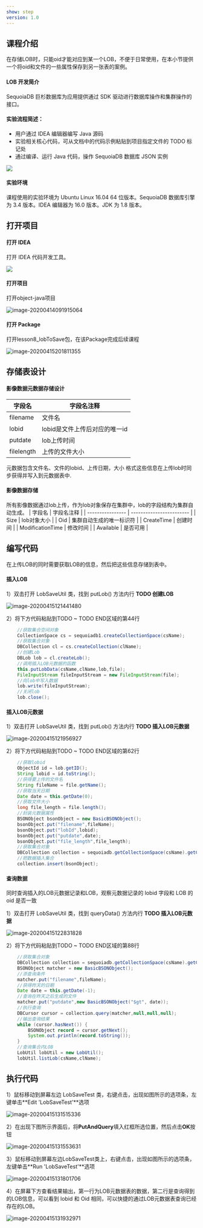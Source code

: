 ```yaml
---
show: step
version: 1.0 
---
```


## 课程介绍

在存储LOB时，只能oid才能对应到某一个LOB，不便于日常使用，在本小节提供一个将oid和文件的一些属性保存到另一张表的案例。

#### LOB 开发简介

SequoiaDB 巨杉数据库为应用提供通过 SDK 驱动进行数据库操作和集群操作的接口。

#### 实验流程简述：

- 用户通过 IDEA 编辑器编写 Java 源码
- 实验相关核心代码，可从文档中的代码示例粘贴到项目指定文件的 TODO 标记处
- 通过编译、运行 Java 代码，操作 SequoiaDB 数据库 JSON 实例

![](https://doc.shiyanlou.com/courses/1736/1207281/7b1731fc121e3b460dcd9841eb0218a6-0)

#### 实验环境

课程使用的实验环境为 Ubuntu Linux 16.04 64 位版本。SequoiaDB 数据库引擎为 3.4 版本。IDEA 编辑器为 16.0 版本。JDK 为 1.8 版本。

## 打开项目

#### 打开 IDEA

打开 IDEA 代码开发工具。

![](https://doc.shiyanlou.com/courses/1736/1207281/06650396616c742995bb63fcf933fac5-0)

#### 打开项目

打开object-java项目

![image-20200414091915064](https://doc.shiyanlou.com/courses/1737/1207281/79e3fad2d27f14cfcbc94eadd646d88d-0)

#### 打开 Package

打开lesson8_lobToSave包，在该Package完成后续课程

![image-20200415201811355](https://doc.shiyanlou.com/courses/1737/1207281/479e6039a7d4ebfb997c8f34a673be75-0)

## 存储表设计

#### 影像数据元数据存储设计

| 字段名    | 字段名注释                        |
| ----------- | ----------------------------- |
| filename | 文件名                        |
| lobid | lobid是文件上传后对应的唯一id |
| putdate | lob上传时间                   |
| filelength | 上传的文件大小            |

元数据包含文件名、文件的lobid、上传日期，大小 格式这些信息在上传lob时同步获得并写入到元数据表中.

#### 影像数据存储

所有影像数据通过lob上传，作为lob对象保存在集群中，lob的字段结构为集群自动生成。
| 字段名    | 字段名注释                        |
| ---------------- | ------------------------ |
| Size             | lob对象大小              |
| Oid              | 集群自动生成的唯一标识符 |
| CreateTime       | 创建时间                 |
| ModificationTime | 修改时间                 |
| Available        | 是否可用                 |

## 编写代码

在上传LOB的同时需要获取LOB的信息，然后把这些信息存储到表中。

#### 插入LOB

1）双击打开 LobSaveUtil 类，找到 putLob() 方法内行 **TODO  创建LOB**

![image-20200415121441480](https://doc.shiyanlou.com/courses/1737/1207281/655fb48be9793b5f0d2683a243d7b003-0)

2）将下方代码粘贴到TODO ~ TODO END区域的第44行

```java
    //获取集合空间对象
    CollectionSpace cs = sequoiadb1.createCollectionSpace(csName);
    //获取集合对象
    DBCollection cl = cs.createCollection(clName);
    //创建Lob
    DBLob lob = cl.createLob();
    //调用插入LOB元数据的函数
    this.putLobData(csName,clName,lob,file);
    FileInputStream fileInputStream = new FileInputStream(file);
    //向lob中写入数据
    lob.write(fileInputStream);
    //关闭lob
    lob.close();

```

#### 插入LOB元数据

1）双击打开 LobSaveUtil 类，找到 putLob() 方法内行 **TODO  插入LOB元数据**

![image-20200415121956927](https://doc.shiyanlou.com/courses/1737/1207281/b0ef3ad3207610501bba80ae54dcdd8e-0)

2）将下方代码粘贴到TODO ~ TODO END区域的第62行

```java
    //获取lobid
    ObjectId id = lob.getID();
    String lobid = id.toString();
    //获得要上传的文件名
    String fileName = file.getName();
    //获取当天日期
    Date date = this.getDate(0);
    //获取文件大小
    long file_length = file.length();
    //封装元数据属性
    BSONObject bsonObject = new BasicBSONObject();
    bsonObject.put("filename",fileName);
    bsonObject.put("lobId",lobid);
    bsonObject.put("putdate",date);
    bsonObject.put("file_length",file_length);
    //获取集合对象
    DBCollection collection = sequoiadb.getCollectionSpace(csName).getCollection(clName);
    //把数据插入集合
    collection.insert(bsonObject);

```

#### 查询数据

同时查询插入的LOB元数据记录和LOB，观察元数据记录的 lobid 字段和 LOB 的 oid 是否一致

1）双击打开 LobSaveUtil 类，找到 queryData() 方法内行 **TODO  插入LOB元数据**

![image-20200415122831828](https://doc.shiyanlou.com/courses/1737/1207281/a719a396ea5666244bf6c80d9aed344e-0)

2）将下方代码粘贴到TODO ~ TODO END区域的第88行

```java
    //获取集合对象
    DBCollection collection = sequoiadb.getCollectionSpace(csName).getCollection(clName);
    BSONObject matcher = new BasicBSONObject();
    //添查询条件
    matcher.put("filename",fileName);
    //获得昨天的日期
    Date date = this.getDate(-1);
    //查询在昨天之后生成的文件
    matcher.put("putdate",new BasicBSONObject("$gt", date));
    //执行查询
    DBCursor cursor = collection.query(matcher,null,null,null);
    //输出查询结果
    while (cursor.hasNext()) {
        BSONObject record = cursor.getNext();
        System.out.println(record.toString());
    }
    //查询集合内LOB
    LobUtil lobUtil = new LobUtil();
    lobUtil.listLob(csName,clName);
```

## 执行代码

1）鼠标移动到屏幕左边 LobSaveTest 类，右键点击，出现如图所示的选项条，左键单击**Edit 'LobSaveTest'**选项

![image-20200415131515336](https://doc.shiyanlou.com/courses/1737/1207281/e2a1692048267807a39834953bdb1dbd-0)

2）在出现下图所示界面后，将**PutAndQuery**填入红框所选位置，然后点击**OK**按钮

![image-20200415131553631](https://doc.shiyanlou.com/courses/1737/1207281/be4ee8d9c59eaaa8ef2c34ff77f1a465-0)

3）鼠标移动到屏幕左边LobSaveTest类上，右键点击，出现如图所示的选项条，左键单击**Run 'LobSaveTest'**选项

![image-20200415131801706](https://doc.shiyanlou.com/courses/1737/1207281/6355d5059b3cc350668732739a261fb6-0)

4）在屏幕下方查看结果输出，第一行为LOB元数据表的数据，第二行是查询得到的LOB信息，可以看到 lobid 和 Oid 相同，可以快捷的通过LOB元数据表查询已经存在的LOB。

![image-20200415131932971](https://doc.shiyanlou.com/courses/1737/1207281/68d64682920f676ad0e5a771e742b4ba-0)
